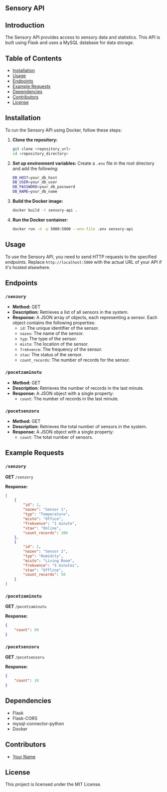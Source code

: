## Sensory API

## Introduction
The Sensory API provides access to sensory data and statistics. This API is built using Flask and uses a MySQL database for data storage.

## Table of Contents
- [Installation](#installation)
- [Usage](#usage)
- [Endpoints](#endpoints)
- [Example Requests](#example-requests)
- [Dependencies](#dependencies)
- [Contributors](#contributors)
- [License](#license)

## Installation
To run the Sensory API using Docker, follow these steps:

1. **Clone the repository:**
    ```sh
    git clone <repository_url>
    cd <repository_directory>
    ```

2. **Set up environment variables:**
    Create a `.env` file in the root directory and add the following:
    ```sh
    DB_HOST=your_db_host
    DB_USER=your_db_user
    DB_PASSWORD=your_db_password
    DB_NAME=your_db_name
    ```

3. **Build the Docker image:**
    ```sh
    docker build -t sensory-api .
    ```

4. **Run the Docker container:**
    ```sh
    docker run -d -p 5000:5000 --env-file .env sensory-api
    ```

## Usage
To use the Sensory API, you need to send HTTP requests to the specified endpoints. Replace `http://localhost:5000` with the actual URL of your API if it's hosted elsewhere.

## Endpoints

### `/senzory`
- **Method:** GET
- **Description:** Retrieves a list of all sensors in the system.
- **Response:** A JSON array of objects, each representing a sensor. Each object contains the following properties:
    - `id`: The unique identifier of the sensor.
    - `nazev`: The name of the sensor.
    - `typ`: The type of the sensor.
    - `misto`: The location of the sensor.
    - `frekvence`: The frequency of the sensor.
    - `stav`: The status of the sensor.
    - `count_records`: The number of records for the sensor.

### `/pocetzaminutu`
- **Method:** GET
- **Description:** Retrieves the number of records in the last minute.
- **Response:** A JSON object with a single property:
    - `count`: The number of records in the last minute.

### `/pocetsenzoru`
- **Method:** GET
- **Description:** Retrieves the total number of sensors in the system.
- **Response:** A JSON object with a single property:
    - `count`: The total number of sensors.

## Example Requests

### `/senzory`
**GET** `/senzory`

**Response:**
```json
[
    {
        "id": 1,
        "nazev": "Sensor 1",
        "typ": "Temperature",
        "misto": "Office",
        "frekvence": "1 minute",
        "stav": "Online",
        "count_records": 100
    },
    {
        "id": 2,
        "nazev": "Sensor 2",
        "typ": "Humidity",
        "misto": "Living Room",
        "frekvence": "5 minutes",
        "stav": "Offline",
        "count_records": 50
    }
]
```

### `/pocetzaminutu`
**GET** `/pocetzaminutu`

**Response:**
```json
{
    "count": 50
}
```

### `/pocetsenzoru`
**GET** `/pocetsenzoru`

**Response:**
```json
{
    "count": 10
}
```

## Dependencies
- Flask
- Flask-CORS
- mysql-connector-python
- Docker

## Contributors
- [Your Name](https://github.com/your-github-profile)

## License
This project is licensed under the MIT License.